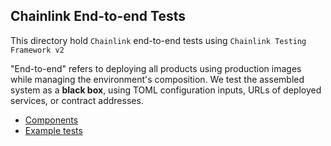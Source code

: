 ## Chainlink End-to-end Tests
This directory hold `Chainlink` end-to-end tests using `Chainlink Testing Framework v2`

"End-to-end" refers to deploying all products using production images while managing the environment's composition. We test the assembled system as a **black box**, using TOML configuration inputs, URLs of deployed services, or contract addresses.

<!-- TOC -->
* [Components](./COMPONENTS.md)
* [Example tests](./smoke_test.go)
<!-- TOC -->